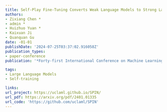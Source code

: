 ```yaml
---
title: Self-Play Fine-Tuning Converts Weak Language Models to Strong Language Models
authors:
- Zixiang Chen *
- admin * 
- Huizhuo Yuan *
- Kaixuan Ji
- Quanquan Gu
date: -01-01
publishDate: '2024-07-25T03:37:02.916058Z'
publication_types:
- paper-conference
publication: '*Forty-first International Conference on Machine Learning*'

tags:
- Large Language Models
- Self-training

links:
url_project: https://uclaml.github.io/SPIN/
url_pdf: https://arxiv.org/pdf/2401.01335
url_code: 'https://github.com/uclaml/SPIN'
---
```

